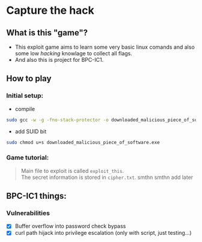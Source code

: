 # Capture the hack
## What is this "game"?
+ This exploit game aims to learn some very basic linux comands and also some low *hacking* knowlage to collect all flags.
+ And also this is project for BPC-IC1.
## How to play
### Initial setup:
+ compile
```bash
sudo gcc -w -g -fno-stack-protector -o downloaded_malicious_piece_of_software.exe main.c   
```
+ add SUID bit
```bash
sudo chmod u+s downloaded_malicious_piece_of_software.exe    
```
### Game tutorial:
> Main file to exploit is called ``exploit_this``. </br>
> The secret information is stored in ``cipher.txt``.
smthn smthn add later</br>

## BPC-IC1 things:

### Vulnerabilities
- [x] Buffer overflow into password check bypass
- [x] curl path hijack into privilege escalation (only with script, just testing...)
